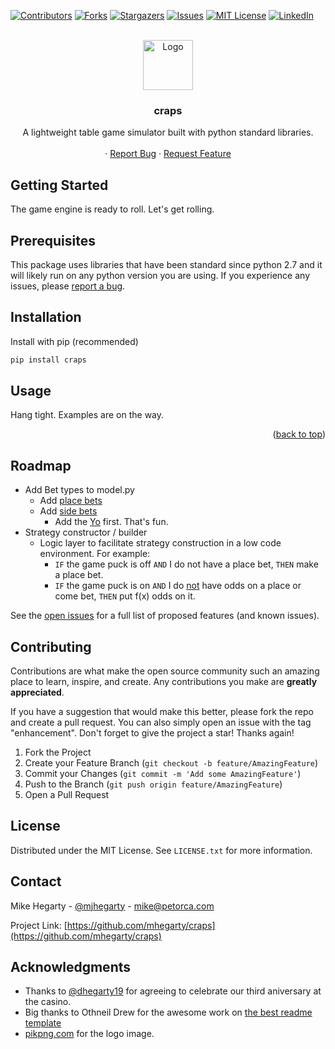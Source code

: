 <div id="top"></div>
<!--
*** Thanks for checking out craps. If you have a suggestion that would 
*** make this better, please fork the repo and create a pull request
*** or simply open an issue with the tag "enhancement".
*** Don't forget to give the project a star!
*** Thanks again! Now go create something AMAZING! :D
-->



<!-- PROJECT SHIELDS -->
<!--
*** I'm using markdown "reference style" links for readability.
*** Reference links are enclosed in brackets [ ] instead of parentheses ( ).
*** See the bottom of this document for the declaration of the reference variables
*** for contributors-url, forks-url, etc. This is an optional, concise syntax you may use.
*** https://www.markdownguide.org/basic-syntax/#reference-style-links
-->
[![Contributors][contributors-shield]][contributors-url]
[![Forks][forks-shield]][forks-url]
[![Stargazers][stars-shield]][stars-url]
[![Issues][issues-shield]][issues-url]
[![MIT License][license-shield]][license-url]
[![LinkedIn][linkedin-shield]][linkedin-url]



<!-- PROJECT LOGO -->
<br />
<div align="center">
  <a href="https://github.com/mhegarty/craps">
    <img src="images/logo.png" alt="Logo" width="80" height="80">
  </a>

<h3 align="center">craps</h3>

  <p align="center">
    A lightweight table game simulator built with python standard libraries.
    <!-- <br />
    <a href="https://github.com/mhegarty/craps"><strong>Explore the code »</strong></a>-->
    <br />
    <br />
    ·
    <a href="https://github.com/mhegarty/craps/issues">Report Bug</a>
    ·
    <a href="https://github.com/mhegarty/craps/issues">Request Feature</a>
  </p>
</div>



<!-- TABLE OF CONTENTS -->
<!-- 
<details>
  <summary>Table of Contents</summary>
  <ol>
    <li>
      <a href="#about-the-project">About The Project</a>
      <ul>
        <li><a href="#built-with">Built With</a></li>
      </ul>
    </li>
    <li>
      <a href="#getting-started">Getting Started</a>
      <ul>
        <li><a href="#prerequisites">Prerequisites</a></li>
        <li><a href="#installation">Installation</a></li>
      </ul>
    </li>
    <li><a href="#usage">Usage</a></li>
    <li><a href="#roadmap">Roadmap</a></li>
    <li><a href="#contributing">Contributing</a></li>
    <li><a href="#license">License</a></li>
    <li><a href="#contact">Contact</a></li>
    <li><a href="#acknowledgments">Acknowledgments</a></li>
  </ol>
</details>
-->



<!-- ABOUT THE PROJECT -->
<!--
## About The Project

[![Product Name Screen Shot][product-screenshot]](https://example.com)

Here's a blank template to get started: To avoid retyping too much info. Do a search and replace with your text editor for the following: `mhegarty`, `craps`, `@mjhegarty`, `hegarty`, `email`, `email_client`, `project_title`, `project_description`

<p align="right">(<a href="#top">back to top</a>)</p>
-->

<!--
### Built With

* [Python](https://python.org/)

<p align="right">(<a href="#top">back to top</a>)</p>
-->


<!-- GETTING STARTED -->
## Getting Started

The game engine is ready to roll. Let's get rolling.



## Prerequisites

This package uses libraries that have been standard since python 2.7 and it will likely 
run on any python version you are using. If you experience any issues, please [report a bug](https://github.com/mhegarty/craps/issues).




## Installation

Install with pip (recommended)
 ```sh
 pip install craps
 ```

<!-- <p align="right">(<a href="#top">back to top</a>)</p> -->



<!-- USAGE EXAMPLES -->
## Usage

Hang tight. Examples are on the way.

<!-- _For more examples, please refer to the [Documentation](https://example.com)_-->

<p align="right">(<a href="#top">back to top</a>)</p>



<!-- ROADMAP -->
## Roadmap

- Add Bet types to model.py
  - Add [place bets](https://www.liveabout.com/craps-place-bets-537453)
  - Add [side bets](https://wizardofodds.com/games/craps/appendix/5/)
    - Add the [Yo](https://www.lolcraps.com/craps/bets/yo/) first. That's fun.
- Strategy constructor / builder
  - Logic layer to facilitate strategy construction in a low code environment. For example:
    - `IF` the game puck is off `AND` I do not have a place bet, `THEN` make a place bet.
    - `IF` the game puck is on `AND` I do <u>not</u> have odds on a place or come bet, `THEN` put f(x) odds on it.

See the [open issues](https://github.com/mhegarty/craps/issues) for a full list of proposed features (and known issues).

<!-- <p align="right">(<a href="#top">back to top</a>)</p> -->



<!-- CONTRIBUTING -->
## Contributing

Contributions are what make the open source community such an amazing place to learn, inspire, and create. Any contributions you make are **greatly appreciated**.

If you have a suggestion that would make this better, please fork the repo and create a pull request. You can also simply open an issue with the tag "enhancement".
Don't forget to give the project a star! Thanks again!

1. Fork the Project
2. Create your Feature Branch (`git checkout -b feature/AmazingFeature`)
3. Commit your Changes (`git commit -m 'Add some AmazingFeature'`)
4. Push to the Branch (`git push origin feature/AmazingFeature`)
5. Open a Pull Request

<!-- <p align="right">(<a href="#top">back to top</a>)</p> -->



<!-- LICENSE -->
## License

Distributed under the MIT License. See `LICENSE.txt` for more information.

<!-- <p align="right">(<a href="#top">back to top</a>)</p> -->



<!-- CONTACT -->
## Contact

Mike Hegarty - [@mjhegarty](https://twitter.com/@mjhegarty) - mike@petorca.com

Project Link: [https://github.com/mhegarty/craps](https://github.com/mhegarty/craps)

<!-- <p align="right">(<a href="#top">back to top</a>)</p> -->



<!-- ACKNOWLEDGMENTS -->
## Acknowledgments

* Thanks to [@dhegarty19](https://www.instagram.com/dhegarty19/) for agreeing to celebrate our third aniversary at the casino. 
* Big thanks to Othneil Drew for the awesome work on [the best readme template](https://github.com/othneildrew/Best-README-Template)
* [pikpng.com](https://www.pikpng.com/pngvi/hbRwTJb_png-clipart/) for the logo image.


<!-- <p align="right">(<a href="#top">back to top</a>)</p> -->



<!-- MARKDOWN LINKS & IMAGES -->
<!-- https://www.markdownguide.org/basic-syntax/#reference-style-links -->
[contributors-shield]: https://img.shields.io/github/contributors/mhegarty/craps.svg?style=for-the-badge
[contributors-url]: https://github.com/mhegarty/craps/graphs/contributors
[forks-shield]: https://img.shields.io/github/forks/mhegarty/craps.svg?style=for-the-badge
[forks-url]: https://github.com/mhegarty/craps/network/members
[stars-shield]: https://img.shields.io/github/stars/mhegarty/craps.svg?style=for-the-badge
[stars-url]: https://github.com/mhegarty/craps/stargazers
[issues-shield]: https://img.shields.io/github/issues/mhegarty/craps.svg?style=for-the-badge
[issues-url]: https://github.com/mhegarty/craps/issues
[license-shield]: https://img.shields.io/github/license/mhegarty/craps.svg?style=for-the-badge
[license-url]: https://github.com/mhegarty/craps/blob/master/LICENSE.txt
[linkedin-shield]: https://img.shields.io/badge/-LinkedIn-black.svg?style=for-the-badge&logo=linkedin&colorB=555
[linkedin-url]: https://linkedin.com/in/hegarty
<!-- [product-screenshot]: images/screenshot.png -->